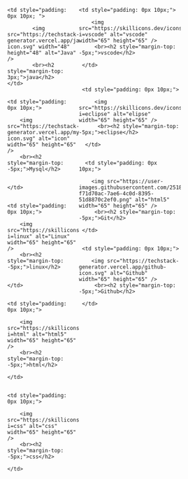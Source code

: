 <div style="display: flex; align-items: flex-start; align: center">
<table>

<tr>

    <td style="padding: 0px 10px; ">

            <img src="https://techstack-generator.vercel.app/java-icon.svg" width="48" height="48" alt="Java" />
            <br><h2 style="margin-top: 3px;">java</h2>
    </td>


    <td style="padding: 0px 10px;">

        <img src="https://techstack-generator.vercel.app/mysql-icon.svg" alt="icon" width="65" height="65" />
        <br><h2 style="margin-top: -5px;">Mysql</h2>


    </td>


    <td style="padding: 0px 10px;">

        <img src="https://skillicons.dev/icons?i=linux" alt="Linux" width="65" height="65" />
        <br><h2 style="margin-top: -5px;">linux</h2>


    </td>


    <td style="padding: 0px 10px;">

        <img src="https://skillicons.dev/icons?i=html" alt="html5" width="65" height="65" />
        <br><h2 style="margin-top: -5px;">html</h2>

    </td>


    <td style="padding: 0px 10px;">

        <img src="https://skillicons.dev/icons?i=css" alt="css" width="65" height="65" />
        <br><h2 style="margin-top: -5px;">css</h2>

    </td>


</tr>

<tr>

    <td style="padding: 0px 10px;">
     
        <img src="https://skillicons.dev/icons?i=vscode" alt="vscode" width="65" height="65" />
         <br><h2 style="margin-top: -5px;">vscode</h2>
 
     </td>
 
 
 
     <td style="padding: 0px 10px;">
      
         <img src="https://skillicons.dev/icons?i=eclipse" alt="elipse" width="65" height="65" />
          <br><h2 style="margin-top: -5px;">eclipse</h2>
  
      </td>
 

      <td style="padding: 0px 10px;">
      
        <img src="https://user-images.githubusercontent.com/25181517/192108372-f71d70ac-7ae6-4c0d-8395-51d8870c2ef0.png" alt="html5" width="65" height="65" />
         <br><h2 style="margin-top: -5px;">Git</h2>
 
     </td>


     <td style="padding: 0px 10px;">
      
        <img src="https://techstack-generator.vercel.app/github-icon.svg" alt="Github" width="65" height="65" />
         <br><h2 style="margin-top: -5px;">Github</h2>
 
     </td>


</tr>


</table>
</div>


